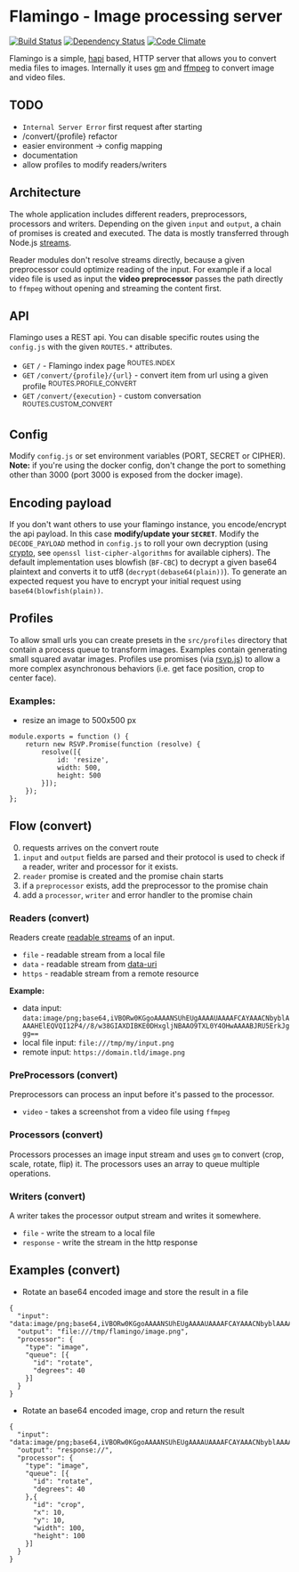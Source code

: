 # Flamingo - Image processing server
[![Build Status](https://travis-ci.org/piobyte/flamingo.png?branch=master)](https://travis-ci.org/piobyte/flamingo)
[![Dependency Status](https://david-dm.org/piobyte/flamingo.svg)](https://david-dm.org/piobyte/flamingo)
[![Code Climate](https://codeclimate.com/github/piobyte/flamingo.png)](https://codeclimate.com/github/piobyte/flamingo)

Flamingo is a simple, [hapi](http://hapijs.com/) based, HTTP server that allows you to convert media files to images.
Internally it uses [gm](https://github.com/aheckmann/gm) and [ffmpeg](https://github.com/fluent-ffmpeg/node-fluent-ffmpeg) to convert image and video files.

## TODO

- `Internal Server Error` first request after starting
- /convert/{profile} refactor
- easier environment -> config mapping
- documentation
- allow profiles to modify readers/writers

## Architecture

The whole application includes different readers, preprocessors, processors and writers.
Depending on the given `input` and `output`, a chain of promises is created and executed.
The data is mostly transferred through Node.js [streams](http://nodejs.org/api/stream.html).

Reader modules don't resolve streams directly, because a given preprocessor could optimize reading of the input.
For example if a local video file is used as input the __video preprocessor__ passes the path directly to `ffmpeg` without opening and streaming the content first.

## API

Flamingo uses a REST api. You can disable specific routes using the `config.js` with the given `ROUTES.*` attributes.

- `GET` `/` - Flamingo index page <sup>ROUTES.INDEX</sup>
- `GET` `/convert/{profile}/{url}` - convert item from url using a given profile <sup>ROUTES.PROFILE_CONVERT</sup>
- `GET` `/convert/{execution}` - custom conversation <sup>ROUTES.CUSTOM_CONVERT</sup>

## Config

Modify `config.js` or set environment variables (PORT, SECRET or CIPHER).
__Note:__ if you're using the docker config, don't change the port to something other than 3000
(port 3000 is exposed from the docker image).

## Encoding payload

If you don't want others to use your flamingo instance, you encode/encrypt the api payload.
In this case __modify/update your `SECRET`__.
Modify the `DECODE_PAYLOAD` method in `config.js` to roll your own decryption (using [crypto](http://nodejs.org/api/crypto.html), see `openssl list-cipher-algorithms` for available ciphers).
The default implementation uses blowfish (`BF-CBC`) to decrypt a given base64 plaintext and converts it to utf8 (`decrypt(debase64(plain))`).
To generate an expected request you have to encrypt your initial request using `base64(blowfish(plain))`.

## Profiles

To allow small urls you can create presets in the `src/profiles` directory that contain a process queue to transform images.
Examples contain generating small squared avatar images.
Profiles use promises (via [rsvp.js](https://github.com/tildeio/rsvp.js)) to allow a more complex asynchronous behaviors
(i.e. get face position, crop to center face).

### Examples:

- resize an image to 500x500 px

```
module.exports = function () {
    return new RSVP.Promise(function (resolve) {
        resolve([{
            id: 'resize',
            width: 500,
            height: 500
        }]);
    });
};
```

## Flow (convert)

0. requests arrives on the convert route
1. `input` and `output` fields are parsed and their protocol is used to check if a reader, writer and processor for it exists.
2. `reader` promise is created and the promise chain starts
3. if a `preprocessor` exists, add the preprocessor to the promise chain
4. add a `processor`, `writer` and error handler to the promise chain

### Readers (convert)

Readers create [readable streams](http://nodejs.org/api/stream.html#stream_class_stream_readable) of an input.

- `file` - readable stream from a local file
- `data` - readable stream from [data-uri](https://en.wikipedia.org/wiki/Data_URI_scheme#Format)
- `https` - readable stream from a remote resource

__Example:__

- data input: `data:image/png;base64,iVBORw0KGgoAAAANSUhEUgAAAAUAAAAFCAYAAACNbyblAAAAHElEQVQI12P4//8/w38GIAXDIBKE0DHxgljNBAAO9TXL0Y4OHwAAAABJRU5ErkJggg==`
- local file input: `file:///tmp/my/input.png`
- remote input: `https://domain.tld/image.png`

### PreProcessors (convert)

Preprocessors can process an input before it's passed to the processor.

- `video` - takes a screenshot from a video file using `ffmpeg`

### Processors (convert)

Processors processes an image input stream and uses `gm` to convert (crop, scale, rotate, flip) it.
The processors uses an array to queue multiple operations.

### Writers (convert)

A writer takes the processor output stream and writes it somewhere.

- `file` - write the stream to a local file
- `response` - write the stream in the http response

## Examples (convert)

- Rotate an base64 encoded image and store the result in a file

```
{
  "input": "data:image/png;base64,iVBORw0KGgoAAAANSUhEUgAAAAUAAAAFCAYAAACNbyblAAAAHElEQVQI12P4//8/w38GIAXDIBKE0DHxgljNBAAO9TXL0Y4OHwAAAABJRU5ErkJggg==",
  "output": "file:///tmp/flamingo/image.png",
  "processor": {
    "type": "image",
    "queue": [{
      "id": "rotate",
      "degrees": 40
    }]
  }
}
```

- Rotate an base64 encoded image, crop and return the result

```
{
  "input": "data:image/png;base64,iVBORw0KGgoAAAANSUhEUgAAAAUAAAAFCAYAAACNbyblAAAAHElEQVQI12P4//8/w38GIAXDIBKE0DHxgljNBAAO9TXL0Y4OHwAAAABJRU5ErkJggg==",
  "output": "response://",
  "processor": {
    "type": "image",
    "queue": [{
      "id": "rotate",
      "degrees": 40
    },{
      "id": "crop",
      "x": 10,
      "y": 10,
      "width": 100,
      "height": 100
    }]
  }
}
```
